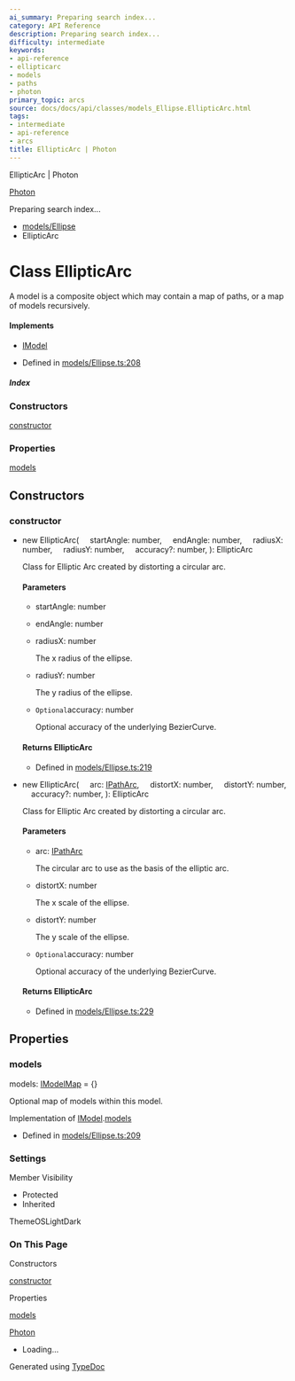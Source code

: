 ```yaml
---
ai_summary: Preparing search index...
category: API Reference
description: Preparing search index...
difficulty: intermediate
keywords:
- api-reference
- ellipticarc
- models
- paths
- photon
primary_topic: arcs
source: docs/docs/api/classes/models_Ellipse.EllipticArc.html
tags:
- intermediate
- api-reference
- arcs
title: EllipticArc | Photon
---
```

EllipticArc | Photon

[Photon](../index.md)




Preparing search index...

* [models/Ellipse](../modules/models_Ellipse.md)
* EllipticArc

# Class EllipticArc

A model is a composite object which may contain a map of paths, or a map of models recursively.

#### Implements

* [IModel](../interfaces/core_schema.IModel.md)

* Defined in [models/Ellipse.ts:208](https://github.com/mwhite454/photon/blob/main/packages/photon/src/models/Ellipse.ts#L208)

##### Index

### Constructors

[constructor](#constructor)

### Properties

[models](#models)

## Constructors

### constructor

* new EllipticArc(
      startAngle: number,
      endAngle: number,
      radiusX: number,
      radiusY: number,
      accuracy?: number,
  ): EllipticArc

  Class for Elliptic Arc created by distorting a circular arc.

  #### Parameters

  + startAngle: number
  + endAngle: number
  + radiusX: number

    The x radius of the ellipse.
  + radiusY: number

    The y radius of the ellipse.
  + `Optional`accuracy: number

    Optional accuracy of the underlying BezierCurve.

  #### Returns EllipticArc

  + Defined in [models/Ellipse.ts:219](https://github.com/mwhite454/photon/blob/main/packages/photon/src/models/Ellipse.ts#L219)
* new EllipticArc(
      arc: [IPathArc](../interfaces/core_schema.IPathArc.md),
      distortX: number,
      distortY: number,
      accuracy?: number,
  ): EllipticArc

  Class for Elliptic Arc created by distorting a circular arc.

  #### Parameters

  + arc: [IPathArc](../interfaces/core_schema.IPathArc.md)

    The circular arc to use as the basis of the elliptic arc.
  + distortX: number

    The x scale of the ellipse.
  + distortY: number

    The y scale of the ellipse.
  + `Optional`accuracy: number

    Optional accuracy of the underlying BezierCurve.

  #### Returns EllipticArc

  + Defined in [models/Ellipse.ts:229](https://github.com/mwhite454/photon/blob/main/packages/photon/src/models/Ellipse.ts#L229)

## Properties

### models

models: [IModelMap](../interfaces/core_schema.IModelMap.md) = {}

Optional map of models within this model.

Implementation of [IModel](../interfaces/core_schema.IModel.md).[models](../interfaces/core_schema.IModel.md#models)

* Defined in [models/Ellipse.ts:209](https://github.com/mwhite454/photon/blob/main/packages/photon/src/models/Ellipse.ts#L209)

### Settings

Member Visibility

* Protected
* Inherited

ThemeOSLightDark

### On This Page

Constructors

[constructor](#constructor)

Properties

[models](#models)

[Photon](../index.md)

* Loading...

Generated using [TypeDoc](https://typedoc.org/)
